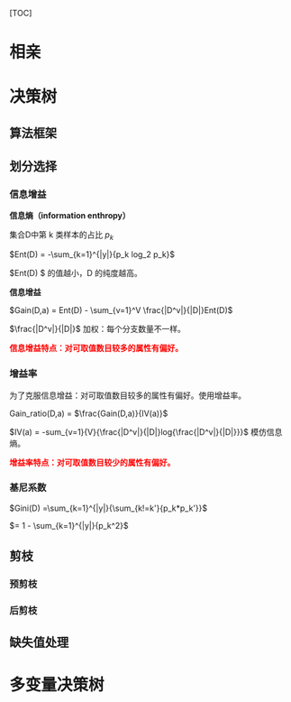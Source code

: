 [TOC]



# 相亲



# 决策树



## 算法框架



## 划分选择

### 信息增益

**信息熵（information enthropy）**

集合D中第 k 类样本的占比 $p_k$

$Ent(D) = -\sum_{k=1}^{|y|}{p_k log_2 p_k}$

$Ent(D) $ 的值越小，D 的纯度越高。



**信息增益**

$Gain(D,a) = Ent(D) - \sum_{v=1}^V \frac{|D^v|}{|D|}Ent(D)$

$\frac{|D^v|}{|D|}$ 加权：每个分支数量不一样。

<font color=red>**信息增益特点：对可取值数目较多的属性有偏好。**</font>



### 增益率

为了克服信息增益：对可取值数目较多的属性有偏好。使用增益率。

Gain_ratio(D,a) = $\frac{Gain(D,a)}{IV(a)}$

$IV(a) = -sum_{v=1}{V}{\frac{|D^v|}{|D|}log{\frac{|D^v|}{|D|}}}$  模仿信息熵。

<font color=red>**增益率特点：对可取值数目较少的属性有偏好。**</font>

### 基尼系数

$Gini(D) =\sum_{k=1}^{|y|}{\sum_{k!=k'}{p_k*p_k'}}$

$= 1 - \sum_{k=1}^{|y|}{p_k^2}$

 

## 剪枝

### 预剪枝

### 后剪枝



## 缺失值处理



# 多变量决策树

